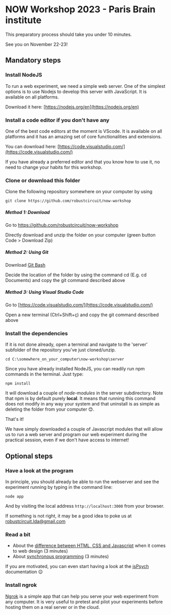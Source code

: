 # NOW Workshop 2023 - Paris Brain institute

This preparatory process should take you under 10 minutes.

See you on November 22-23!

## Mandatory steps

### Install NodeJS

To run a web experiment, we need a simple web server. One of the simplest options is to use Nodejs to develop this server with JavaScript. It is available on all platforms.

Download it here:  [https://nodejs.org/en](https://nodejs.org/en)

### Install a code editor if you don't have any

One of the best code editors at the moment is VScode. It is available on all platforms and it has an amazing set of core functionalities and extensions.

You can download here: [https://code.visualstudio.com/](https://code.visualstudio.com/)

If you have already a preferred editor and that you know how to use it, no need to change your habits for this workshop.

### Clone or download this folder

Clone the following repository somewhere on your computer by using 
```
git clone https://github.com/robustcircuit/now-workshop
```


##### Method 1: Download

Go to https://github.com/robustcircuit/now-workshop

Directly download and unzip the folder on your computer (green button Code > Download Zip)


##### Method 2: Using Git

Download [Git Bash](https://git-scm.com/)

Decide the location of the folder by using the command cd (E.g. cd Documents) and copy the git command described above


##### Method 3: Using Visual Studio Code

Go to [https://code.visualstudio.com/](https://code.visualstudio.com/) 

Open a new terminal (Ctrl+Shift+ç) and copy the git command described above


### Install the dependencies

If it is not done already, open a terminal and navigate to the 'server' subfolder of the repository you've just cloned/unzip.
```
cd C:\somewhere_on_your_computer\now-workshop\server
```
Since you have already installed NodeJS, you can readily run npm commands in the terminal. Just type:
```
npm install
```
It will download a couple of *node-modules* in the server subdirectory. Note that npm is by default purely **local**. It means that running this command does not modify in any way your system and that uninstall is as simple as deleting the folder from your computer 😊.

That's it! 

We have simply downloaded a couple of Javascript modules that will allow us to run a web server and program our web experiment during the practical session, even if we don't have access to internet!

## Optional steps

### Have a look at the program

In principle, you should already be able to run the webserver and see the experiment running by typing in the command line:
```
node app
```
And by visiting the local address `http://localhost:3000` from your browser.

If something is not right, it may be a good idea to poke us at <a href="mailto:robustcircuit.lda@gmail.com">robustcircuit.lda@gmail.com<a>

### Read a bit

- About the [difference between HTML, CSS and Javascript](https://www.ironhack.com/us/blog/the-differences-between-html-css-and-javascript) when it comes to web design (3 minutes)
- About [synchronous programming](https://dev.to/luizcalaca/sync-and-async-for-dummies-or-cooking-chefs-5759) (3 minutes)

If you are motivated, you can even start having a look at the [jsPsych](https://www.jspsych.org/7.3/) documentation 😉


### Install ngrok
[Ngrok](https://ngrok.com/download) is a simple app that can help you serve your web experiment from any computer. It is very useful to pretest and pilot your experiments before hosting them on a real server or in the cloud.




